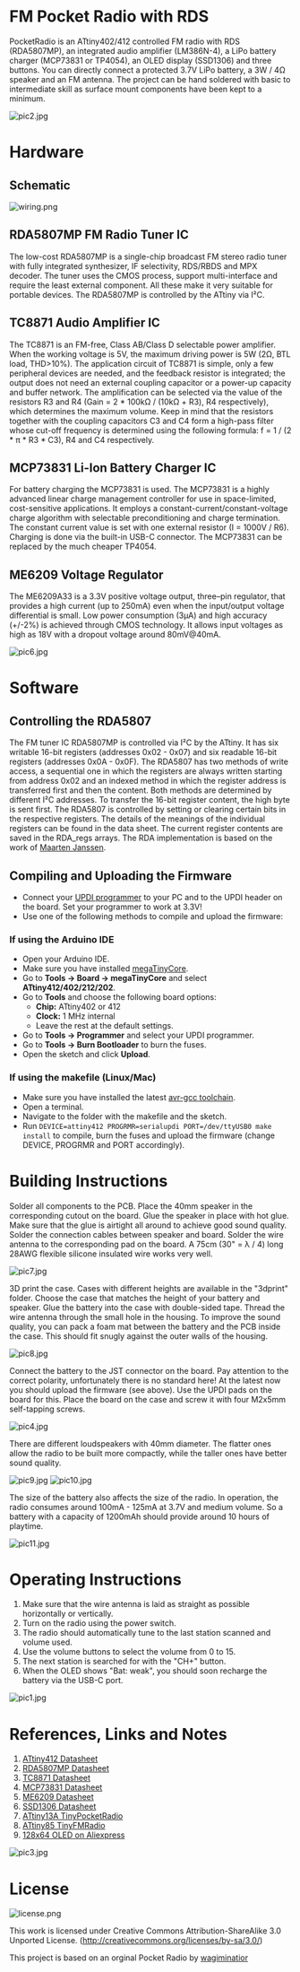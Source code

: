 # FM Pocket Radio with RDS
PocketRadio is an ATtiny402/412 controlled FM radio with RDS (RDA5807MP), an integrated audio amplifier (LM386N-4), a LiPo battery charger (MCP73831 or TP4054), an OLED display (SSD1306) and three buttons. You can directly connect a protected 3.7V LiPo battery, a 3W / 4Ω speaker and an FM antenna.
The project can be hand soldered with basic to intermediate skill as surface mount components have been kept to a minimum. 

![pic2.jpg](https://github.com/sp3lllz/SP3LLLZ-PocketRadio/blob/main/documentation/placeholder.jpg?raw=true)

# Hardware
## Schematic
![wiring.png](https://github.com/sp3lllz/SP3LLLZ-PocketRadio/blob/main/documentation/PocketRadio_wiring_updated.png?raw=true)

## RDA5807MP FM Radio Tuner IC
The low-cost RDA5807MP is a single-chip broadcast FM stereo radio tuner with fully integrated synthesizer, IF selectivity, RDS/RBDS and MPX decoder. The tuner uses the CMOS process, support multi-interface and require the least external component. All these make it very suitable for portable devices. The RDA5807MP is controlled by the ATtiny via I²C.

## TC8871 Audio Amplifier IC
The TC8871 is an FM-free, Class AB/Class D selectable power amplifier. When the working voltage is 5V, the maximum driving power is 5W (2Ω, BTL load, THD>10%). The application circuit of TC8871 is simple, only a few peripheral devices are needed, and the feedback resistor is integrated; the output does not need an external coupling capacitor or a power-up capacity and buffer network.
The amplification can be selected via the value of the resistors R3 and R4 (Gain = 2 * 100kΩ / (10kΩ + R3), R4 respectively), which determines the maximum volume. Keep in mind that the resistors together with the coupling capacitors C3 and C4 form a high-pass filter whose cut-off frequency is determined using the following formula: f = 1 / (2 * π * R3 * C3), R4 and C4 respectively.

## MCP73831 Li-Ion Battery Charger IC
For battery charging the MCP73831 is used. The MCP73831 is a highly advanced linear charge management controller for use in space-limited, cost-sensitive applications. It employs a constant-current/constant-voltage charge algorithm with selectable preconditioning and charge termination. The constant current value is set with one external resistor (I = 1000V / R6). Charging is done via the built-in USB-C connector. The MCP73831 can be replaced by the much cheaper TP4054.

## ME6209 Voltage Regulator
The ME6209A33 is a 3.3V positive voltage output, three–pin regulator, that provides a high current (up to 250mA) even when the input/output voltage differential is small. Low power consumption (3µA) and high accuracy (+/-2%) is achieved through CMOS technology. It allows input voltages as high as 18V with a dropout voltage around 80mV@40mA.

![pic6.jpg](https://github.com/sp3lllz/SP3LLLZ-PocketRadio/blob/main/documentation/placeholder.jpg?raw=true)

# Software
## Controlling the RDA5807
The FM tuner IC RDA5807MP is controlled via I²C by the ATtiny. It has six writable 16-bit registers (addresses 0x02 - 0x07) and six readable 16-bit registers (addresses 0x0A - 0x0F). The RDA5807 has two methods of write access, a sequential one in which the registers are always written starting from address 0x02 and an indexed method in which the register address is transferred first and then the content. Both methods are determined by different I²C addresses. To transfer the 16-bit register content, the high byte is sent first. The RDA5807 is controlled by setting or clearing certain bits in the respective registers. The details of the meanings of the individual registers can be found in the data sheet. The current register contents are saved in the RDA_regs arrays. The RDA implementation is based on the work of [Maarten Janssen](https://hackaday.io/project/9009-arduino-radio-with-rds).

## Compiling and Uploading the Firmware
- Connect your [UPDI programmer](https://github.com/wagiminator/AVR-Programmer) to your PC and to the UPDI header on the board. Set your programmer to work at 3.3V!
- Use one of the following methods to compile and upload the firmware:

### If using the Arduino IDE
- Open your Arduino IDE.
- Make sure you have installed [megaTinyCore](https://github.com/SpenceKonde/megaTinyCore).
- Go to **Tools -> Board -> megaTinyCore** and select **ATtiny412/402/212/202**.
- Go to **Tools** and choose the following board options:
  - **Chip:**           ATtiny402 or 412
  - **Clock:**          1 MHz internal
  - Leave the rest at the default settings.
- Go to **Tools -> Programmer** and select your UPDI programmer.
- Go to **Tools -> Burn Bootloader** to burn the fuses.
- Open the sketch and click **Upload**.

### If using the makefile (Linux/Mac)
- Make sure you have installed the latest [avr-gcc toolchain](http://maxembedded.com/2015/06/setting-up-avr-gcc-toolchain-on-linux-and-mac-os-x/).
- Open a terminal.
- Navigate to the folder with the makefile and the sketch.
- Run `DEVICE=attiny412 PROGRMR=serialupdi PORT=/dev/ttyUSB0 make install` to compile, burn the fuses and upload the firmware (change DEVICE, PROGRMR and PORT accordingly).

# Building Instructions
Solder all components to the PCB. Place the 40mm speaker in the corresponding cutout on the board. Glue the speaker in place with hot glue. Make sure that the glue is airtight all around to achieve good sound quality. Solder the connection cables between speaker and board. Solder the wire antenna to the corresponding pad on the board. A 75cm (30" = λ / 4) long 28AWG flexible silicone insulated wire works very well.

![pic7.jpg](https://github.com/sp3lllz/SP3LLLZ-PocketRadio/blob/main/documentation/placeholder.jpg?raw=true)

3D print the case. Cases with different heights are available in the "3dprint" folder. Choose the case that matches the height of your battery and speaker. Glue the battery into the case with double-sided tape. Thread the wire antenna through the small hole in the housing. To improve the sound quality, you can pack a foam mat between the battery and the PCB inside the case. This should fit snugly against the outer walls of the housing.

![pic8.jpg](https://github.com/sp3lllz/SP3LLLZ-PocketRadio/blob/main/documentation/placeholder.jpg?raw=true)

Connect the battery to the JST connector on the board. Pay attention to the correct polarity, unfortunately there is no standard here! At the latest now you should upload the firmware (see above). Use the UPDI pads on the board for this. Place the board on the case and screw it with four M2x5mm self-tapping screws.

![pic4.jpg](https://github.com/sp3lllz/SP3LLLZ-PocketRadio/blob/main/documentation/placeholder.jpg?raw=true)

There are different loudspeakers with 40mm diameter. The flatter ones allow the radio to be built more compactly, while the taller ones have better sound quality.

![pic9.jpg](https://github.com/sp3lllz/SP3LLLZ-PocketRadio/blob/main/documentation/placeholder.jpg?raw=true)
![pic10.jpg](https://github.com/sp3lllz/SP3LLLZ-PocketRadio/blob/main/documentation/placeholder.jpg?raw=true)

The size of the battery also affects the size of the radio. In operation, the radio consumes around 100mA - 125mA at 3.7V and medium volume. So a battery with a capacity of 1200mAh should provide around 10 hours of playtime.

![pic11.jpg](https://github.com/sp3lllz/SP3LLLZ-PocketRadio/blob/main/documentation/placeholder.jpg?raw=true)

# Operating Instructions
1. Make sure that the wire antenna is laid as straight as possible horizontally or vertically.
2. Turn on the radio using the power switch.
3. The radio should automatically tune to the last station scanned and volume used.
4. Use the volume buttons to select the volume from 0 to 15.
5. The next station is searched for with the "CH+" button.
6. When the OLED shows "Bat: weak", you should soon recharge the battery via the USB-C port.

![pic1.jpg](https://github.com/sp3lllz/SP3LLLZ-PocketRadio/blob/main/documentation/placeholder.jpg?raw=true)

# References, Links and Notes
1. [ATtiny412 Datasheet](https://ww1.microchip.com/downloads/aemDocuments/documents/MCU08/ProductDocuments/DataSheets/ATtiny212-214-412-414-416-DataSheet-DS40002287A.pdf)
2. [RDA5807MP Datasheet](https://datasheet.lcsc.com/lcsc/1806121226_RDA-Microelectronics-RDA5807MP_C167245.pdf)
3. [TC8871 Datasheet](https://datasheet.lcsc.com/lcsc/2202252130_Shenzhen-Fuman-Elec-TC8871_C89482.pdf)
4. [MCP73831 Datasheet](https://datasheet.lcsc.com/lcsc/1809191822_Microchip-Tech-MCP73831T-2ATI-OT_C14879.pdf)
5. [ME6209 Datasheet](https://datasheet.lcsc.com/lcsc/1811081822_MICRONE-Nanjing-Micro-One-Elec-ME6209A33M3G_C83508.pdf)
6. [SSD1306 Datasheet](https://cdn-shop.adafruit.com/datasheets/SSD1306.pdf)
7. [ATtiny13A TinyPocketRadio](https://github.com/wagiminator/ATtiny13-TinyPocketRadio)
8. [ATtiny85 TinyFMRadio](https://github.com/wagiminator/ATtiny85-TinyFMRadio)
9. [128x64 OLED on Aliexpress](http://aliexpress.com/wholesale?SearchText=128+64+0.96+oled+new+4pin)

![pic3.jpg](https://github.com/sp3lllz/SP3LLLZ-PocketRadio/blob/main/documentation/placeholder.jpg?raw=true)

# License
![license.png](https://i.creativecommons.org/l/by-sa/3.0/88x31.png)


This work is licensed under Creative Commons Attribution-ShareAlike 3.0 Unported License. 
(http://creativecommons.org/licenses/by-sa/3.0/)

This project is based on an orginal Pocket Radio by [wagiminatior](https://github.com/wagiminator/ATtiny412-PocketRadio)
